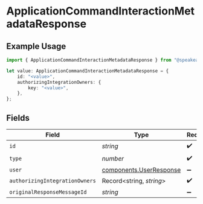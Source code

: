 # ApplicationCommandInteractionMetadataResponse

## Example Usage

```typescript
import { ApplicationCommandInteractionMetadataResponse } from "@speakeasy-sdks/discord/models/components";

let value: ApplicationCommandInteractionMetadataResponse = {
    id: "<value>",
    authorizingIntegrationOwners: {
        key: "<value>",
    },
};
```

## Fields

| Field                                                              | Type                                                               | Required                                                           | Description                                                        |
| ------------------------------------------------------------------ | ------------------------------------------------------------------ | ------------------------------------------------------------------ | ------------------------------------------------------------------ |
| `id`                                                               | *string*                                                           | :heavy_check_mark:                                                 | N/A                                                                |
| `type`                                                             | *number*                                                           | :heavy_check_mark:                                                 | N/A                                                                |
| `user`                                                             | [components.UserResponse](../../models/components/userresponse.md) | :heavy_minus_sign:                                                 | N/A                                                                |
| `authorizingIntegrationOwners`                                     | Record<string, *string*>                                           | :heavy_check_mark:                                                 | N/A                                                                |
| `originalResponseMessageId`                                        | *string*                                                           | :heavy_minus_sign:                                                 | N/A                                                                |
